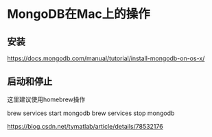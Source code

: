 # MongoDB在Mac上的操作

## 安装

https://docs.mongodb.com/manual/tutorial/install-mongodb-on-os-x/

## 启动和停止

这里建议使用homebrew操作

brew services start mongodb
brew services stop mongodb

https://blog.csdn.net/tymatlab/article/details/78532176
